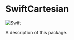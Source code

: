 # SwiftCartesian

![Swift](https://github.com/richard-clements/swift-cartesian/workflows/Swift/badge.svg)

A description of this package.
